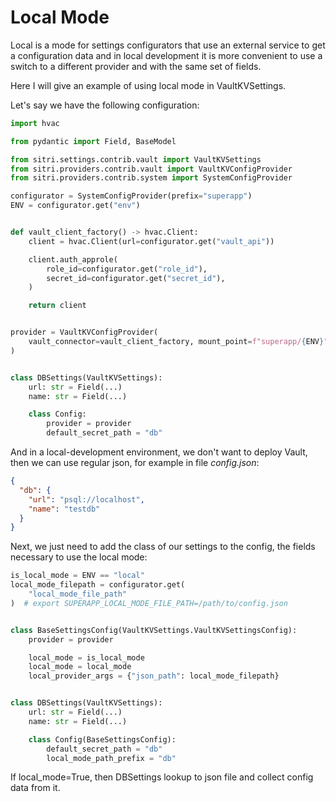 # Local Mode

Local is a mode for settings configurators that use an external service
to get a configuration data and in local development it is more
convenient to use a switch to a different provider and with the same set
of fields.

Here I will give an example of using local mode in VaultKVSettings.

Let's say we have the following configuration:

``` python
import hvac

from pydantic import Field, BaseModel

from sitri.settings.contrib.vault import VaultKVSettings
from sitri.providers.contrib.vault import VaultKVConfigProvider
from sitri.providers.contrib.system import SystemConfigProvider

configurator = SystemConfigProvider(prefix="superapp")
ENV = configurator.get("env")


def vault_client_factory() -> hvac.Client:
    client = hvac.Client(url=configurator.get("vault_api"))

    client.auth_approle(
        role_id=configurator.get("role_id"),
        secret_id=configurator.get("secret_id"),
    )

    return client


provider = VaultKVConfigProvider(
    vault_connector=vault_client_factory, mount_point=f"superapp/{ENV}"
)


class DBSettings(VaultKVSettings):
    url: str = Field(...)
    name: str = Field(...)

    class Config:
        provider = provider
        default_secret_path = "db"
```

And in a local-development environment, we don't want to deploy Vault,
then we can use regular json, for example in file *config.json*:

``` json
{
  "db": {
    "url": "psql://localhost",
    "name": "testdb"
  }
}
```

Next, we just need to add the class of our settings to the config, the
fields necessary to use the local mode:

``` python
is_local_mode = ENV == "local"
local_mode_filepath = configurator.get(
    "local_mode_file_path"
)  # export SUPERAPP_LOCAL_MODE_FILE_PATH=/path/to/config.json


class BaseSettingsConfig(VaultKVSettings.VaultKVSettingsConfig):
    provider = provider

    local_mode = is_local_mode
    local_mode = local_mode
    local_provider_args = {"json_path": local_mode_filepath}


class DBSettings(VaultKVSettings):
    url: str = Field(...)
    name: str = Field(...)

    class Config(BaseSettingsConfig):
        default_secret_path = "db"
        local_mode_path_prefix = "db"
```

If local_mode=True, then DBSettings lookup to json file and collect
config data from it.
